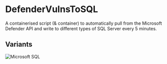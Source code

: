 # DefenderVulnsToSQL
A containerised script (&amp; container) to automatically pull from the Microsoft Defender API and write to different types of SQL Server every 5 minutes. 

## Variants 
![Microsoft SQL](https://github.com/NickJongens/DefenderVulnsToSQL/tree/MSSQLL)
